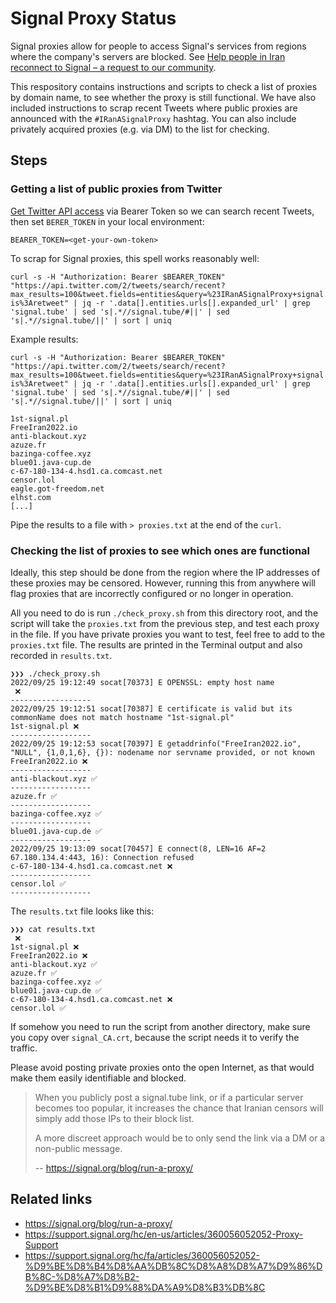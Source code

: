 # Signal Proxy Status

Signal proxies allow for people to access Signal's services from regions where the company's servers are blocked. See [Help people in Iran reconnect to Signal – a request to our community](https://signal.org/blog/run-a-proxy/).

This respository contains instructions and scripts to check a list of proxies by domain name, to see whether the proxy is still functional. We have also included instructions to scrap recent Tweets where public proxies are announced with the `#IRanASignalProxy` hashtag. You can also include privately acquired proxies (e.g. via DM) to the list for checking.

## Steps

### Getting a list of public proxies from Twitter

[Get Twitter API access](https://developer.twitter.com/en/portal/dashboard) via Bearer Token so we can search recent Tweets, then set `BERER_TOKEN` in your local environment:

```
BEARER_TOKEN=<get-your-own-token>
```

To scrap for Signal proxies, this spell works reasonably well:

```
curl -s -H "Authorization: Bearer $BEARER_TOKEN" "https://api.twitter.com/2/tweets/search/recent?max_results=100&tweet.fields=entities&query=%23IRanASignalProxy+signal.tube+-is%3Aretweet" | jq -r '.data[].entities.urls[].expanded_url' | grep 'signal.tube' | sed 's|.*//signal.tube/#||' | sed 's|.*//signal.tube/||' | sort | uniq
```

Example results:

```
curl -s -H "Authorization: Bearer $BEARER_TOKEN" "https://api.twitter.com/2/tweets/search/recent?max_results=100&tweet.fields=entities&query=%23IRanASignalProxy+signal.tube+-is%3Aretweet" | jq -r '.data[].entities.urls[].expanded_url' | grep 'signal.tube' | sed 's|.*//signal.tube/#||' | sed 's|.*//signal.tube/||' | sort | uniq

1st-signal.pl
FreeIran2022.io
anti-blackout.xyz
azuze.fr
bazinga-coffee.xyz
blue01.java-cup.de
c-67-180-134-4.hsd1.ca.comcast.net
censor.lol
eagle.got-freedom.net
elhst.com
[...]
```

Pipe the results to a file with `> proxies.txt` at the end of the `curl`.

### Checking the list of proxies to see which ones are functional

Ideally, this step should be done from the region where the IP addresses of these proxies may be censored. However, running this from anywhere will flag proxies that are incorrectly configured or no longer in operation.

All you need to do is run `./check_proxy.sh` from this directory root, and the script will take the `proxies.txt` from the previous step, and test each proxy in the file. If you have private proxies you want to test, feel free to add to the `proxies.txt` file. The results are printed in the Terminal output and also recorded in `results.txt`.

```
❯❯❯ ./check_proxy.sh
2022/09/25 19:12:49 socat[70373] E OPENSSL: empty host name
 ❌
------------------
2022/09/25 19:12:51 socat[70387] E certificate is valid but its commonName does not match hostname "1st-signal.pl"
1st-signal.pl ❌
------------------
2022/09/25 19:12:53 socat[70397] E getaddrinfo("FreeIran2022.io", "NULL", {1,0,1,6}, {}): nodename nor servname provided, or not known
FreeIran2022.io ❌
------------------
anti-blackout.xyz ✅
------------------
azuze.fr ✅
------------------
bazinga-coffee.xyz ✅
------------------
blue01.java-cup.de ✅
------------------
2022/09/25 19:13:09 socat[70457] E connect(8, LEN=16 AF=2 67.180.134.4:443, 16): Connection refused
c-67-180-134-4.hsd1.ca.comcast.net ❌
------------------
censor.lol ✅
------------------
```

The `results.txt` file looks like this:

```
❯❯❯ cat results.txt
 ❌
1st-signal.pl ❌
FreeIran2022.io ❌
anti-blackout.xyz ✅
azuze.fr ✅
bazinga-coffee.xyz ✅
blue01.java-cup.de ✅
c-67-180-134-4.hsd1.ca.comcast.net ❌
censor.lol ✅
```

If somehow you need to run the script from another directory, make sure you copy over `signal_CA.crt`, because the script needs it to verify the traffic.

Please avoid posting private proxies onto the open Internet, as that would make them easily identifiable and blocked.

>When you publicly post a signal.tube link, or if a particular server becomes too popular, it increases the chance that Iranian censors will simply add those IPs to their block list.
>
>A more discreet approach would be to only send the link via a DM or a non-public message.
>
>-- https://signal.org/blog/run-a-proxy/


## Related links

- https://signal.org/blog/run-a-proxy/
- https://support.signal.org/hc/en-us/articles/360056052052-Proxy-Support
- https://support.signal.org/hc/fa/articles/360056052052-%D9%BE%D8%B4%D8%AA%DB%8C%D8%A8%D8%A7%D9%86%DB%8C-%D8%A7%D8%B2-%D9%BE%D8%B1%D9%88%DA%A9%D8%B3%DB%8C
